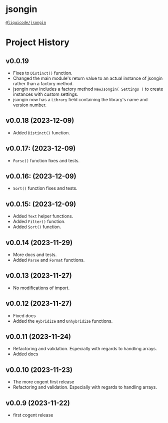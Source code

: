 # jsongin
[`@liquicode/jsongin`](https://github.com/liquicode/jsongin)


# Project History


v0.0.19
---------------------------------------------------------------------

- Fixes to `Distinct()` function.
- Changed the main module's return value to an actual instance of jsongin rather than a factory method.
- jsongin now includes a factory method `NewJsongin( Settings )` to create instances with custom settings.
- jsongin now has a `Library` field containing the library's name and version number.


v0.0.18 (2023-12-09)
---------------------------------------------------------------------

- Added `Distinct()` function.


v0.0.17: (2023-12-09)
---------------------------------------------------------------------

- `Parse()` function fixes and tests.


v0.0.16: (2023-12-09)
---------------------------------------------------------------------

- `Sort()` function fixes and tests.


v0.0.15: (2023-12-09)
---------------------------------------------------------------------

- Added `Text` helper functions.
- Added `Filter()` function.
- Added `Sort()` function.


v0.0.14 (2023-11-29)
---------------------------------------------------------------------

- More docs and tests.
- Added `Parse` and `Format` functions.


v0.0.13 (2023-11-27)
---------------------------------------------------------------------

- No modifications of import.


v0.0.12 (2023-11-27)
---------------------------------------------------------------------

- Fixed docs
- Added the `Hybridize` and `Unhybridize` functions.


v0.0.11 (2023-11-24)
---------------------------------------------------------------------

- Refactoring and validation. Especially with regards to handling arrays.
- Added docs

v0.0.10 (2023-11-23)
---------------------------------------------------------------------

- The more cogent first release
- Refactoring and validation. Especially with regards to handling arrays.


v0.0.9 (2023-11-22)
---------------------------------------------------------------------

- first cogent release

